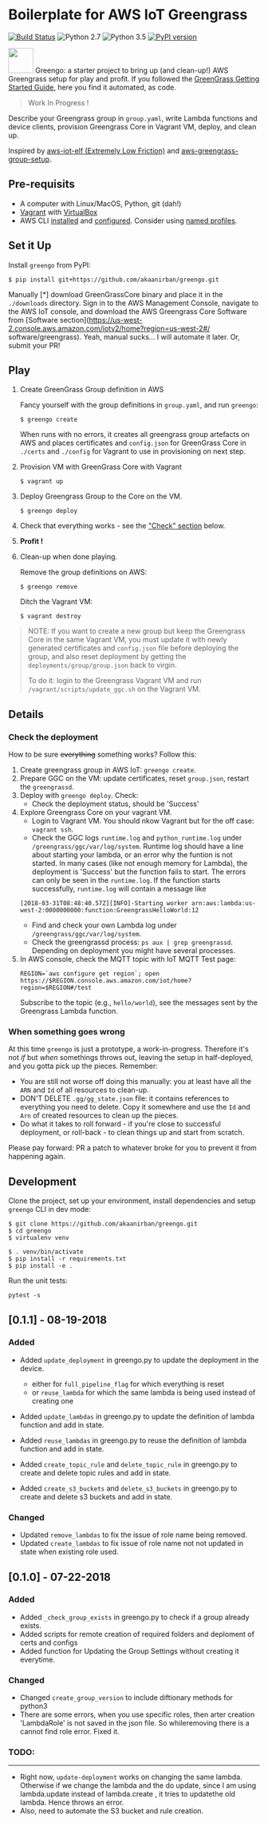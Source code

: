 # Boilerplate for AWS IoT Greengrass
[![Build Status](https://travis-ci.org/dzimine/greengo.svg?branch=master)](https://travis-ci.org/dzimine/greengo)
![Python 2.7](https://img.shields.io/badge/python-2.7-blue.svg)
![Python 3.5](https://img.shields.io/badge/python-3.5-blue.svg)
[![PyPI version](https://badge.fury.io/py/greengo.svg)](https://badge.fury.io/py/greengo)

<img src="https://github.com/dzimine/greengo/blob/master/misc/greengo.png?raw=true" width="50px"> Greengo: a starter project to bring up (and clean-up!) AWS Greengrass setup for play and profit. If you followed the [GreenGrass Getting Started Guide](https://docs.aws.amazon.com/greengrass/latest/developerguide/gg-gs.html), here you find it automated, as code.

> Work In Progress !

Describe your Greengrass group in `group.yaml`, write Lambda functions and device clients, provision Greengrass Core in Vagrant VM, deploy, and clean up.

Inspired by [aws-iot-elf (Extremely Low Friction)](https://github.com/awslabs/aws-iot-elf) and [aws-greengrass-group-setup](https://github.com/awslabs/aws-greengrass-group-setup).

## Pre-requisits

* A computer with Linux/MacOS, Python, git (dah!)
* [Vagrant](https://www.vagrantup.com/docs/installation/) with [VirtualBox](https://www.virtualbox.org/wiki/Downloads)
* AWS CLI [installed](http://docs.aws.amazon.com/cli/latest/userguide/installing.html) and [configured](http://docs.aws.amazon.com/cli/latest/userguide/cli-chap-getting-started.html). Consider using [named profiles](https://docs.aws.amazon.com/cli/latest/userguide/cli-multiple-profiles.html).


## Set it Up

Install `greengo` from PyPI:

```
$ pip install git+https://github.com/akaanirban/greengo.git
```
Manually [*] download GreenGrassCore binary and place it in the `./downloads` directory.
Sign in to the AWS Management Console, navigate to the AWS IoT console,
and download the AWS Greengrass
Core Software from [Software section](https://us-west-2.console.aws.amazon.com/iotv2/home?region=us-west-2#/
software/greengrass).
Yeah, manual sucks... I will automate it later. Or, submit your PR!


## Play

1. Create GreenGrass Group definition in AWS

    Fancy yourself with the group definitions in `group.yaml`, and run `greengo`:

    ```
    $ greengo create
    ```
    When runs with no errors, it creates all greengrass group artefacts on AWS
    and places certificates and `config.json` for GreenGrass Core in `./certs`
    and `./config` for Vagrant to use in provisioning on next step.
    

2. Provision VM with GreenGrass Core with Vagrant

    ```
    $ vagrant up
    ```

3. Deploy Greengrass Group to the Core on the VM. 

    ```
    $ greengo deploy
    ```
4. Check that everything works - see the ["Check" section](#check-the-deployment)  below.

5. **Profit !**

6. Clean-up when done playing.

    Remove the group definitions on AWS:

    ```
    $ greengo remove
    ```

    Ditch the Vagrant VM:

    ```
    $ vagrant destroy
    ```

> NOTE: If you want to create a new group but keep the Greengrass Core in the same Vagrant VM,
> you must update it with newly generated certificates and `config.json` file
> before deploying the group, and also reset deployment by getting
> the `deployments/group/group.json` back to virgin.
> 
> To do it: login to the Greengrass Vagrant VM and run `/vagrant/scripts/update_ggc.sh` on the Vagrant VM.

## Details

### Check the deployment
How to be sure ~~everything~~ something works? Follow this:

1. Create greengrass group in AWS IoT: `greengo create`.
2. Prepare GGC on the VM: update certificates, reset `group.json`, restart the `greengrassd`. 
3. Deploy with `greengo deploy`. Check:
    * Check the deployment status, should be 'Success'
4. Explore Greengrass Core on your vagrant VM.
    * Login to Vagrant VM. You should nkow Vagrant but for the off case: `vagrant ssh`.
    * Check the GGC logs `runtime.log` and `python_runtime.log` under `/greengrass/ggc/var/log/system`. Runtime log should have a line about starting your lambda, or an error why the funtion is not started. In many cases (like not enough memory for Lambda), the deployment is 'Success' but the function fails to start. The errors can only be seen in the `runtime.log`. 
      If the function starts successfully, `runtime.log` will contain a message like 
    ```
    [2018-03-31T08:48:40.57Z][INFO]-Starting worker arn:aws:lambda:us-west-2:0000000000:function:GreengrassHelloWorld:12
    ```
    * Find and check your own Lambda log under `/greengrass/ggc/var/log/system`.
    * Check the greengrassd process: `ps aux | grep greengrassd`. 
      Depending on deployment you might have several processes.       
5. In AWS console, check the MQTT topic with IoT MQTT Test page:
    ```
    REGION=`aws configure get region`; open https://$REGION.console.aws.amazon.com/iot/home?region=$REGION#/test
    ```
    Subscribe to the topic (e.g., `hello/world`), see the messages sent by the Greengrass Lambda function.


### When something goes wrong
At this time `greengo` is just a prototype, a work-in-progress. Therefore it's not *if* but *when* somethings throws out, leaving the setup in half-deployed,
and you gotta pick up the pieces. Remember:

* You are still not worse off doing this manually: you at least have all the `ARN`
and `Id` of all resources to clean-up.
* DON'T DELETE `.gg/gg_state.json` file: it contains references to everything you need to delete. Copy it somewhere and use the `Id` and `Arn` of created resources to clean up the pieces. 
* Do what it takes to roll forward - if you're close to successful deployment, or roll-back - to clean things up and start from scratch.

Please pay forward: PR a patch to whatever broke for you to prevent it from happening again.

## Development

Clone the project, set up your environment, install dependencies and setup `greengo` CLI in dev mode:

```
$ git clone https://github.com/akaanirban/greengo.git
$ cd greengo
$ virtualenv venv

$ . venv/bin/activate
$ pip install -r requirements.txt
$ pip install -e .
```

Run the unit tests:

```
pytest -s
```
## [0.1.1] - 08-19-2018
### Added
- Added `update_deployment` in greengo.py to update the deployment in the device.
	* either for `full_pipeline_flag` for which everything is reset
	* or `reuse_lambda` for which the same lambda is being used instead of creating one

- Added `update_lambdas` in greengo.py to update the definition of lambda function and add in state.
- Added `reuse_lambdas` in greengo.py to reuse the definition of lambda function and add in state.
- Added `create_topic_rule` and `delete_topic_rule` in greengo.py to create and delete topic rules and add in state.
- Added `create_s3_buckets` and `delete_s3_buckets` in greengo.py to create and delete s3 buckets and add in state.

### Changed
- Updated `remove_lambdas` to fix the issue of role name being removed.
- Updated `create_lambdas` to fix issue of role name not not updated in state when existing role used.



## [0.1.0] - 07-22-2018
### Added
- Added `_check_group_exists` in greengo.py to check if a group already exists.
- Added scripts for remote creation of required folders and deploment of certs and configs
- Added function for Updating the Group Settings without creating it everytime.

### Changed
- Changed `create_group_version` to include diftionary methods for python3
- There are some errors, when you use specific roles, then arter creation 'LambdaRole' is not saved in the json file. So whileremoving there is a cannot find role error. Fixed it.

### TODO:
--------- 
- Right now, `update-deployment` works on changing the same lambda. Otherwise if we change the lambda and the do update, since I am using lambda.update instead of lambda.create , it tries to updatethe old lambda. Hence throws an error.
- Also, need to automate the S3 bucket and rule creation. 
